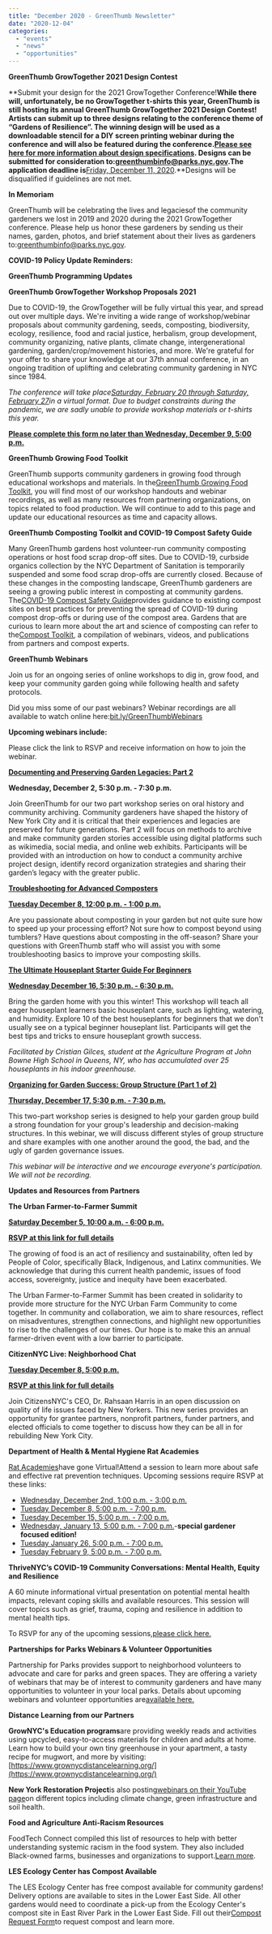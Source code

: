```yaml
---
title: "December 2020 - GreenThumb Newsletter"
date: "2020-12-04"
categories: 
  - "events"
  - "news"
  - "opportunities"
---
```


**GreenThumb GrowTogether 2021 Design Contest**

**Submit your design for the 2021 GrowTogether Conference!**While there will, unfortunately, be no GrowTogether t-shirts this year, GreenThumb is still hosting its annual GreenThumb GrowTogether 2021 Design Contest! Artists can submit up to three designs relating to the conference theme of “Gardens of Resilience”. The winning design will be used as a downloadable stencil for a DIY screen printing webinar during the conference and will also be featured during the conference.[Please see here for more information about design specifications](https://greenthumb.nycgovparks.org/news.html?news_id=487). Designs can be submitted for consideration to:[greenthumbinfo@parks.nyc.gov](mailto:greenthumbinfo@parks.nyc.gov).The application deadline is**[Friday, December 11, 2020](x-apple-data-detectors://1).**Designs will be disqualified if guidelines are not met.

**In Memoriam**

GreenThumb will be celebrating the lives and legaciesof the community gardeners we lost in 2019 and 2020 during the 2021 GrowTogether conference. Please help us honor these gardeners by sending us their names, garden, photos, and brief statement about their lives as gardeners to:[greenthumbinfo@parks.nyc.gov](mailto:greenthumbinfo@parks.nyc.gov).

**COVID-19 Policy Update Reminders:**

**GreenThumb Programming Updates**

**GreenThumb GrowTogether Workshop Proposals 2021**

Due to COVID-19, the GrowTogether will be fully virtual this year, and spread out over multiple days. We're inviting a wide range of workshop/webinar proposals about community gardening, seeds, composting, biodiversity, ecology, resilience, food and racial justice, herbalism, group development, community organizing, native plants, climate change, intergenerational gardening, garden/crop/movement histories, and more. We're grateful for your offer to share your knowledge at our 37th annual conference, in an ongoing tradition of uplifting and celebrating community gardening in NYC since 1984.

_The conference will take place[Saturday, February 20 through Saturday, February 27](x-apple-data-detectors://3)in a virtual format. Due to budget constraints during the pandemic, we are sadly unable to provide workshop materials or t-shirts this year._

[**Please complete this form no later than Wednesday, December 9, 5:00 p.m.**](https://docs.google.com/forms/d/e/1FAIpQLSdg9Qp4wb3TRoNyRk5BTRO33yAiuKYI6N8IKPCYrxQwCQud8w/viewform)

**GreenThumb Growing Food Toolkit**

GreenThumb supports community gardeners in growing food through educational workshops and materials. In the[GreenThumb Growing Food Toolkit](https://greenthumb.nycgovparks.org/news.html?news_id=480), you will find most of our workshop handouts and webinar recordings, as well as many resources from partnering organizations, on topics related to food production. We will continue to add to this page and update our educational resources as time and capacity allows.

**GreenThumb Composting Toolkit and COVID-19 Compost Safety Guide**

Many GreenThumb gardens host volunteer-run community composting operations or host food scrap drop-off sites. Due to COVID-19, curbside organics collection by the NYC Department of Sanitation is temporarily suspended and some food scrap drop-offs are currently closed. Because of these changes in the composting landscape, GreenThumb gardeners are seeing a growing public interest in composting at community gardens. The[COVID-19 Compost Safety Guide](https://greenthumb.nycgovparks.org/newspdf/COVID-19%20Compost%20Safety%20Guide%20V.4.pdf)provides guidance to existing compost sites on best practices for preventing the spread of COVID-19 during compost drop-offs or during use of the compost area. Gardens that are curious to learn more about the art and science of composting can refer to the[Compost Toolkit](https://greenthumb.nycgovparks.org/newspdf/Compost%20Resource%20Guide%20-%20FINAL.pdf), a compilation of webinars, videos, and publications from partners and compost experts.

**GreenThumb Webinars**

Join us for an ongoing series of online workshops to dig in, grow food, and keep your community garden going while following health and safety protocols.

Did you miss some of our past webinars? Webinar recordings are all available to watch online here:[bit.ly/GreenThumbWebinars](http://bit.ly/GreenThumbWebinars)

**Upcoming webinars include:**

Please click the link to RSVP and receive information on how to join the webinar.

[**Documenting and Preserving Garden Legacies: Part 2**](https://www.eventbrite.com/e/documenting-and-preserving-garden-legacies-part-2-tickets-118961660529)

**Wednesday, December 2, 5:30 p.m. - 7:30 p.m.**

Join GreenThumb for our two part workshop series on oral history and community archiving. Community gardeners have shaped the history of New York City and it is critical that their experiences and legacies are preserved for future generations. Part 2 will focus on methods to archive and make community garden stories accessible using digital platforms such as wikimedia, social media, and online web exhibits. Participants will be provided with an introduction on how to conduct a community archive project design, identify record organization strategies and sharing their garden’s legacy with the greater public.

[**Troubleshooting for Advanced Composters**](https://www.eventbrite.com/e/troubleshooting-for-advanced-composters-tickets-124778747593)

**[Tuesday December 8, 12:00 p.m. - 1:00 p.m.](x-apple-data-detectors://7)**

Are you passionate about composting in your garden but not quite sure how to speed up your processing effort? Not sure how to compost beyond using tumblers? Have questions about composting in the off-season? Share your questions with GreenThumb staff who will assist you with some troubleshooting basics to improve your composting skills.

[**The Ultimate Houseplant Starter Guide For Beginners**](https://www.eventbrite.com/e/the-ultimate-houseplant-starter-guide-for-beginners-tickets-129015377467)

**[Wednesday December 16, 5:30 p.m. - 6:30 p.m.](x-apple-data-detectors://8)**

Bring the garden home with you this winter! This workshop will teach all eager houseplant learners basic houseplant care, such as lighting, watering, and humidity. Explore 10 of the best houseplants for beginners that we don't usually see on a typical beginner houseplant list. Participants will get the best tips and tricks to ensure houseplant growth success.

_Facilitated by Cristian Gilces, student at the Agriculture Program at John Bowne High School in Queens, NY, who has accumulated over 25 houseplants in his indoor greenhouse._

[**Organizing for Garden Success: Group Structure (Part 1 of 2)**](https://www.eventbrite.com/e/organizing-for-garden-success-group-structure-part-1-of-2-tickets-128675360467)

**[Thursday, December 17, 5:30 p.m. - 7:30 p.m.](x-apple-data-detectors://9)**

This two-part workshop series is designed to help your garden group build a strong foundation for your group's leadership and decision-making structures. In this webinar, we will discuss different styles of group structure and share examples with one another around the good, the bad, and the ugly of garden governance issues.

_This webinar will be interactive and we encourage everyone's participation. We will not be recording._

**Updates and Resources from Partners**

**The Urban Farmer-to-Farmer Summit**

**[Saturday December 5, 10:00 a.m. - 6:00 p.m.](x-apple-data-detectors://10)**

[**RSVP at this link for full details**](https://www.eventbrite.com/e/the-urban-farmer-to-farmer-summit-tickets-123405381819)

The growing of food is an act of resiliency and sustainability, often led by People of Color, specifically Black, Indigenous, and Latinx communities. We acknowledge that during this current health pandemic, issues of food access, sovereignty, justice and inequity have been exacerbated.

The Urban Farmer-to-Farmer Summit has been created in solidarity to provide more structure for the NYC Urban Farm Community to come together. In community and collaboration, we aim to share resources, reflect on misadventures, strengthen connections, and highlight new opportunities to rise to the challenges of our times. Our hope is to make this an annual farmer-driven event with a low barrier to participate.

**CitizenNYC Live: Neighborhood Chat**

**[Tuesday December 8, 5:00 p.m.](x-apple-data-detectors://11)**

[**RSVP at this link for full details**](https://citizensnyc.salsalabs.org/register-neighborhoodchat-december/index.html?eType=EmailBlastContent&eId=e06a19a2-29bc-4e64-97f1-545ad8319e70)

Join CitizensNYC's CEO, Dr. Rahsaan Harris in an open discussion on quality of life issues faced by New Yorkers. This new series provides an opportunity for grantee partners, nonprofit partners, funder partners, and elected officials to come together to discuss how they can be all in for rebuilding New York City.

**Department of Health & Mental Hygiene Rat Academies**

[Rat Academies](https://www1.nyc.gov/site/doh/services/rats-control-training.page)have gone Virtual!Attend a session to learn more about safe and effective rat prevention techniques. Upcoming sessions require RSVP at these links:

- [Wednesday, December 2nd, 1:00 p.m. - 3:00 p.m.](https://www.surveygizmo.com/s3/5639842/Rat-Academy-Registration?eventid=a1Q4V00002Vs4xo&programname=Pest%20Control%20Services)
- [Tuesday December 8, 5:00 p.m. - 7:00 p.m.](https://survey.alchemer.com/s3/5639842/Rat-Academy-Registration?eventid=a1Q4V00002Vs7FTUAZ&Programname=Pest%20Control%20Services)
- [Tuesday December 15, 5:00 p.m. - 7:00 p.m.](https://www.surveygizmo.com/s3/5639842/Rat-Academy-Registration?eventid=a1Q4V00002Vs6HY&programname=Pest%20Control%20Services)
- [Wednesday, January 13, 5:00 p.m. - 7:00 p.m.](https://www.surveygizmo.com/s3/5639842/Rat-Academy-Registration?eventid=a1Q4V00002Vs5Vt&programname=Pest%20Control%20Service)\-**special gardener focused edition!**
- [Tuesday January 26, 5:00 p.m. - 7:00 p.m.](https://survey.alchemer.com/s3/5639842/Rat-Academy-Registration?eventid=a1Q4V00002Vs7FYUAZ&Programname=Pest%20Control%20Services)
- [Tuesday February 9, 5:00 p.m. - 7:00 p.m.](https://survey.alchemer.com/s3/5639842/Rat-Academy-Registration?eventid=a1Q4V00002Vs7FiUAJ&Programname=Pest%20Control%20Services)

**ThriveNYC’s COVID-19 Community Conversations: Mental Health, Equity and Resilience**

A 60 minute informational virtual presentation on potential mental health impacts, relevant coping skills and available resources. This session will cover topics such as grief, trauma, coping and resilience in addition to mental health tips.

To RSVP for any of the upcoming sessions,[please click here.](https://brooklyn_covidconvo.timetap.com/)

**Partnerships for Parks Webinars & Volunteer Opportunities**

Partnership for Parks provides support to neighborhood volunteers to advocate and care for parks and green spaces. They are offering a variety of webinars that may be of interest to community gardeners and have many opportunities to volunteer in your local parks. Details about upcoming webinars and volunteer opportunities are[available here.](https://cityparksfoundation.org/calendar/)

**Distance Learning from our Partners**

**GrowNYC's Education programs**are providing weekly reads and activities using upcycled, easy-to-access materials for children and adults at home. Learn how to build your own tiny greenhouse in your apartment, a tasty recipe for mugwort, and more by visiting:[https://www.grownycdistancelearning.org/](https://www.grownycdistancelearning.org/)

**New York Restoration Project**is also posting[webinars on their YouTube page](https://www.youtube.com/playlist?list=PLc9ha3F3qe9vWnRSFhHQb0xvC9JDJZdv_&utm_source=NYRP+Full+Email+List&utm_campaign=268cfdaef4-newsletter_november_2019_COPY_01&utm_medium=email&utm_term=0_1b630c4a5b-268cfdaef4-142439149)on different topics including climate change, green infrastructure and soil health.

**Food and Agriculture Anti-Racism Resources**

FoodTech Connect compiled this list of resources to help with better understanding systemic racism in the food system. They also included Black-owned farms, businesses and organizations to support.[Learn more](https://gcc01.safelinks.protection.outlook.com/?url=https%3A%2F%2Fel2.convertkit-mail.com%2Fc%2Fk0uwp8mx53f6h4rop3al%2F48hvheh27g5gpz%2FaHR0cHM6Ly9mb29kdGVjaGNvbm5lY3QuY29tLzIwMjAvMDYvMjkvZm9vZC1hZy1hbnRpLXJhY2lzbS1yZXNvdXJjZXMtYmxhY2stZm9vZC1mYXJtLWJ1c2luZXNzZXMtdG8tc3VwcG9ydA%3D%3D&data=02%7C01%7CAnthony.Reuter%40parks.nyc.gov%7C15e33f80a7d64f2cd13c08d833374ecf%7C32f56fc75f814e22a95b15da66513bef%7C0%7C0%7C637315659918063370&sdata=cmjiBz%2FkUDPZ36y3nxICA46%2F%2BH%2F987xQq%2FL%2Boruu148%3D&reserved=0).

**LES Ecology Center has Compost Available**

The LES Ecology Center has free compost available for community gardens! Delivery options are available to sites in the Lower East Side. All other gardens would need to coordinate a pick-up from the Ecology Center's compost site in East River Park in the Lower East Side. Fill out their[Compost Request Form](https://gcc01.safelinks.protection.outlook.com/?url=https%3A%2F%2Fforms.gle%2FmtfXaQvV2ULpJBbL9&data=02%7C01%7CAnthony.Reuter%40parks.nyc.gov%7C0848555110544a8ce55c08d8024d96fe%7C32f56fc75f814e22a95b15da66513bef%7C0%7C0%7C637261880221087822&sdata=8AdkGFxPYxJdqDkxOHplVV%2FAApF7Ga14PhbQFO%2B4L6o%3D&reserved=0)to request compost and learn more.
